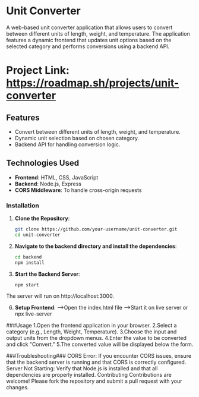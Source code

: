 # Unit Converter

A web-based unit converter application that allows users to convert between different units of length, weight, and temperature. The application features a dynamic frontend that updates unit options based on the selected category and performs conversions using a backend API.

# Project Link: https://roadmap.sh/projects/unit-converter

## Features

- Convert between different units of length, weight, and temperature.
- Dynamic unit selection based on chosen category.
- Backend API for handling conversion logic.

## Technologies Used

- **Frontend**: HTML, CSS, JavaScript
- **Backend**: Node.js, Express
- **CORS Middleware**: To handle cross-origin requests

### Installation

1. **Clone the Repository**:

   ```bash
   git clone https://github.com/your-username/unit-converter.git
   cd unit-converter

2. **Navigate to the backend directory and install the dependencies**:
   ```bash
   cd backend
   npm install
   
4. **Start the Backend Server**:
   ```bash
   npm start

The server will run on http://localhost:3000.

6. **Setup Frontend**:
   -->Open the index.html file
   -->Start it on live server
   or npx live-server


###Usage
1.Open the frontend application in your browser.
2.Select a category (e.g., Length, Weight, Temperature).
3.Choose the input and output units from the dropdown menus.
4.Enter the value to be converted and click "Convert."
5.The converted value will be displayed below the form.

###Troubleshooting###
CORS Error: If you encounter CORS issues, ensure that the backend server is running and that CORS is correctly configured.
Server Not Starting: Verify that Node.js is installed and that all dependencies are properly installed.
Contributing
Contributions are welcome! Please fork the repository and submit a pull request with your changes.


   
   
